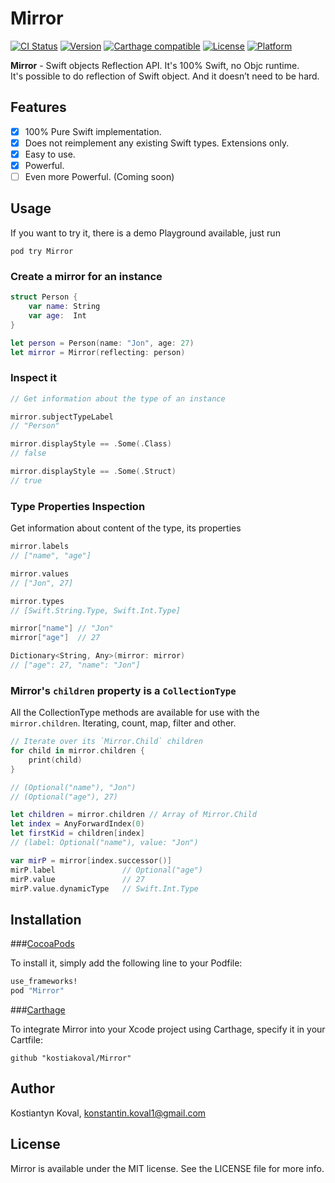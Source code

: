 # Mirror

[![CI Status](http://img.shields.io/travis/kostiakoval/Mirror.svg?style=flat)](https://travis-ci.org/kostiakoval/Mirror)
[![Version](https://img.shields.io/cocoapods/v/Mirror.svg?style=flat)](http://cocoapods.org/pods/Mirror)
[![Carthage compatible](https://img.shields.io/badge/Carthage-compatible-4BC51D.svg?style=flat)](https://github.com/Carthage/Carthage)
[![License](https://img.shields.io/cocoapods/l/Mirror.svg?style=flat)](http://cocoapods.org/pods/Mirror)
[![Platform](https://img.shields.io/cocoapods/p/Mirror.svg?style=flat)](http://cocoapods.org/pods/Mirror)

**Mirror** - Swift objects Reflection API. It's 100% Swift, no Objc runtime.  
It's possible to do reflection of Swift object. And it doesn’t need to be hard.

## Features
- [x] 100% Pure Swift implementation.
- [x] Does not reimplement any existing Swift types. Extensions only.
- [x] Easy to use.
- [x] Powerful.
- [ ] Even more Powerful. (Coming soon)

## Usage
If you want to try it, there is a demo Playground available, just run 

```
pod try Mirror
```

### Create a mirror for an instance

```swift
struct Person {
    var name: String
    var age:  Int
}

let person = Person(name: "Jon", age: 27)
let mirror = Mirror(reflecting: person)
```

### Inspect it

```swift
// Get information about the type of an instance

mirror.subjectTypeLabel
// "Person"

mirror.displayStyle == .Some(.Class)
// false

mirror.displayStyle == .Some(.Struct)
// true
```

### Type Properties Inspection  
Get information about content of the type, its properties

```swift
mirror.labels
// ["name", "age"]

mirror.values
// ["Jon", 27]

mirror.types
// [Swift.String.Type, Swift.Int.Type]

mirror["name"] // "Jon"
mirror["age"]  // 27

Dictionary<String, Any>(mirror: mirror)
// ["age": 27, "name": "Jon"]
```

### Mirror's `children` property is a `CollectionType`
All the CollectionType methods are available for use with the `mirror.children`.
Iterating, count, map, filter and other.

```swift
// Iterate over its `Mirror.Child` children
for child in mirror.children {
    print(child)
}

// (Optional("name"), "Jon")
// (Optional("age"), 27)

let children = mirror.children // Array of Mirror.Child
let index = AnyForwardIndex(0)
let firstKid = children[index]
// (label: Optional("name"), value: "Jon")

var mirP = mirror[index.successor()]
mirP.label               // Optional("age")
mirP.value               // 27
mirP.value.dynamicType   // Swift.Int.Type
```

## Installation
###[CocoaPods](http://cocoapods.org)

To install it, simply add the following line to your Podfile:

```ruby
use_frameworks!
pod "Mirror"
```

###[Carthage](https://github.com/Carthage/Carthage)

To integrate Mirror into your Xcode project using Carthage, specify it in your Cartfile:

```
github "kostiakoval/Mirror"
```

## Author

Kostiantyn Koval, konstantin.koval1@gmail.com

## License

Mirror is available under the MIT license. See the LICENSE file for more info.
